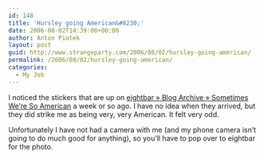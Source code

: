 ```yaml
---
id: 148
title: 'Hursley going American&#8230;'
date: 2006-08-02T14:39:08+00:00
author: Anton Piatek
layout: post
guid: http://www.strangeparty.com/2006/08/02/hursley-going-american/
permalink: /2006/08/02/hursley-going-american/
categories:
  - My Job
---
```

I noticed the stickers that are up on [eightbar » Blog Archive » Sometimes We’re So American](http://eightbar.co.uk/2006/08/02/sometimes-were-so-american/) a week or so ago. I have no idea when they arrived, but they did strike me as being very, very American. It felt very odd.

Unfortunately I have not had a camera with me (and my phone camera isn&#8217;t going to do much good for anything), so you&#8217;ll have to pop over to eightbar for the photo.